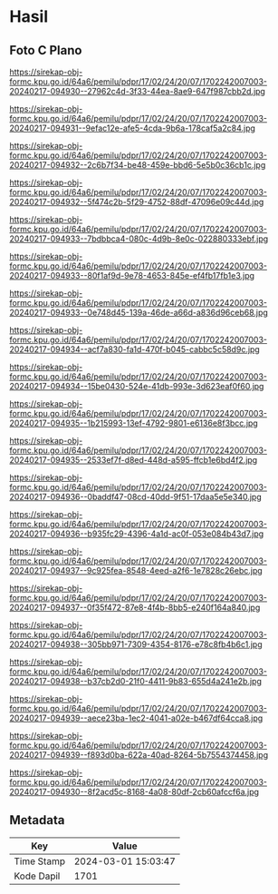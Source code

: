 # Hasil

## Foto C Plano

https://sirekap-obj-formc.kpu.go.id/64a6/pemilu/pdpr/17/02/24/20/07/1702242007003-20240217-094930--27962c4d-3f33-44ea-8ae9-647f987cbb2d.jpg

https://sirekap-obj-formc.kpu.go.id/64a6/pemilu/pdpr/17/02/24/20/07/1702242007003-20240217-094931--9efac12e-afe5-4cda-9b6a-178caf5a2c84.jpg

https://sirekap-obj-formc.kpu.go.id/64a6/pemilu/pdpr/17/02/24/20/07/1702242007003-20240217-094932--2c6b7f34-be48-459e-bbd6-5e5b0c36cb1c.jpg

https://sirekap-obj-formc.kpu.go.id/64a6/pemilu/pdpr/17/02/24/20/07/1702242007003-20240217-094932--5f474c2b-5f29-4752-88df-47096e09c44d.jpg

https://sirekap-obj-formc.kpu.go.id/64a6/pemilu/pdpr/17/02/24/20/07/1702242007003-20240217-094933--7bdbbca4-080c-4d9b-8e0c-022880333ebf.jpg

https://sirekap-obj-formc.kpu.go.id/64a6/pemilu/pdpr/17/02/24/20/07/1702242007003-20240217-094933--80f1af9d-9e78-4653-845e-ef4fb17fb1e3.jpg

https://sirekap-obj-formc.kpu.go.id/64a6/pemilu/pdpr/17/02/24/20/07/1702242007003-20240217-094933--0e748d45-139a-46de-a66d-a836d96ceb68.jpg

https://sirekap-obj-formc.kpu.go.id/64a6/pemilu/pdpr/17/02/24/20/07/1702242007003-20240217-094934--acf7a830-fa1d-470f-b045-cabbc5c58d9c.jpg

https://sirekap-obj-formc.kpu.go.id/64a6/pemilu/pdpr/17/02/24/20/07/1702242007003-20240217-094934--15be0430-524e-41db-993e-3d623eaf0f60.jpg

https://sirekap-obj-formc.kpu.go.id/64a6/pemilu/pdpr/17/02/24/20/07/1702242007003-20240217-094935--1b215993-13ef-4792-9801-e6136e8f3bcc.jpg

https://sirekap-obj-formc.kpu.go.id/64a6/pemilu/pdpr/17/02/24/20/07/1702242007003-20240217-094935--2533ef7f-d8ed-448d-a595-ffcb1e6bd4f2.jpg

https://sirekap-obj-formc.kpu.go.id/64a6/pemilu/pdpr/17/02/24/20/07/1702242007003-20240217-094936--0baddf47-08cd-40dd-9f51-17daa5e5e340.jpg

https://sirekap-obj-formc.kpu.go.id/64a6/pemilu/pdpr/17/02/24/20/07/1702242007003-20240217-094936--b935fc29-4396-4a1d-ac0f-053e084b43d7.jpg

https://sirekap-obj-formc.kpu.go.id/64a6/pemilu/pdpr/17/02/24/20/07/1702242007003-20240217-094937--9c925fea-8548-4eed-a2f6-1e7828c26ebc.jpg

https://sirekap-obj-formc.kpu.go.id/64a6/pemilu/pdpr/17/02/24/20/07/1702242007003-20240217-094937--0f35f472-87e8-4f4b-8bb5-e240f164a840.jpg

https://sirekap-obj-formc.kpu.go.id/64a6/pemilu/pdpr/17/02/24/20/07/1702242007003-20240217-094938--305bb971-7309-4354-8176-e78c8fb4b6c1.jpg

https://sirekap-obj-formc.kpu.go.id/64a6/pemilu/pdpr/17/02/24/20/07/1702242007003-20240217-094938--b37cb2d0-21f0-4411-9b83-655d4a241e2b.jpg

https://sirekap-obj-formc.kpu.go.id/64a6/pemilu/pdpr/17/02/24/20/07/1702242007003-20240217-094939--aece23ba-1ec2-4041-a02e-b467df64cca8.jpg

https://sirekap-obj-formc.kpu.go.id/64a6/pemilu/pdpr/17/02/24/20/07/1702242007003-20240217-094939--f893d0ba-622a-40ad-8264-5b7554374458.jpg

https://sirekap-obj-formc.kpu.go.id/64a6/pemilu/pdpr/17/02/24/20/07/1702242007003-20240217-094930--8f2acd5c-8168-4a08-80df-2cb60afccf6a.jpg


## Metadata

| Key        | Value               |
| ---------- | ------------------- |
| Time Stamp | 2024-03-01 15:03:47 |
| Kode Dapil | 1701                |



